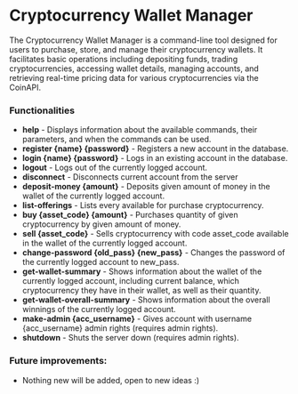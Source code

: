 ﻿# Cryptocurrency Wallet Manager

The Cryptocurrency Wallet Manager is a command-line tool designed for users to purchase, store, and manage their cryptocurrency wallets. It facilitates basic operations including depositing funds, trading cryptocurrencies, accessing wallet details, managing accounts, and retrieving real-time pricing data for various cryptocurrencies via the CoinAPI.

### Functionalities

- __help__ - Displays information about the available commands, their parameters, and when the commands can be used.
- __register  {name}  {password}__ - Registers a new account in the database.
- __login  {name}  {password}__ - Logs in an existing account in the database.
- __logout__ - Logs out of the currently logged account.
- __disconnect__ - Disconnects current account from the server
- __deposit-money  {amount}__ - Deposits given amount of money in the wallet of the currently logged account.
- __list-offerings__ - Lists every available for purchase cryptocurrency.
- __buy  {asset_code}  {amount}__ - Purchases quantity of given cryptocurrency by given amount of money.
- __sell  {asset_code}__ - Sells cryptocurrency with code asset_code available in the wallet of the currently logged account.
- __change-password  {old_pass}  {new_pass}__ - Changes the password of the currently logged account to new_pass.
- __get-wallet-summary__ - Shows information about the wallet of the currently logged account, including current balance, which cryptocurrency they have in their wallet, as well as their quantity.
- __get-wallet-overall-summary__ - Shows information about the overall winnings of the currently logged account.
- __make-admin {acc_username}__ - Gives account with username {acc_username} admin rights (requires admin rights).
- __shutdown__ - Shuts the server down (requires admin rights).

### Future improvements:

- Nothing new will be added, open to new ideas :)